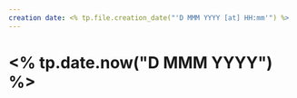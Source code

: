 ```yaml
---
creation date: <% tp.file.creation_date("'D MMM YYYY [at] HH:mm'") %>
---
```


# <% tp.date.now("D MMM YYYY") %>

